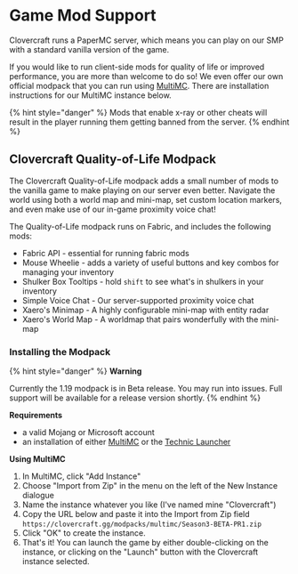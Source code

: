 # Game Mod Support

Clovercraft runs a PaperMC server, which means you can play on our SMP with a standard vanilla version of the game.

If you would like to run client-side mods for quality of life or improved performance, you are more than welcome to do so! We even offer our own official modpack that you can run using [MultiMC](https://multimc.og). There are installation instructions for our MultiMC instance below.

{% hint style="danger" %}
Mods that enable x-ray or other cheats will result in the player running them getting banned from the server.
{% endhint %}

## Clovercraft Quality-of-Life Modpack

The Clovercraft Quality-of-Life modpack adds a small number of mods to the vanilla game to make playing on our server even better. Navigate the world using both a world map and mini-map, set custom location markers, and even make use of our in-game proximity voice chat!

The Quality-of-Life modpack runs on Fabric, and includes the following mods:

* Fabric API - essential for running fabric mods
* Mouse Wheelie - adds a variety of useful buttons and key combos for managing your inventory
* Shulker Box Tooltips - hold `shift` to see what's in shulkers in your inventory
* Simple Voice Chat - Our server-supported proximity voice chat
* Xaero's Minimap - A highly configurable mini-map with entity radar
* Xaero's World Map - A worldmap that pairs wonderfully with the mini-map

### Installing the Modpack

{% hint style="danger" %}
**Warning**

Currently the 1.19 modpack is in Beta release. You may run into issues. Full support will be available for a release version shortly.
{% endhint %}

**Requirements**

* a valid Mojang or Microsoft account
* an installation of either [MultiMC](installing-multimc.md) or the [Technic Launcher](installing-technic-launcher.md)

**Using MultiMC**

1. In MultiMC, click "Add Instance"
2. Choose "Import from Zip" in the menu on the left of the New Instance dialogue
3. Name the instance whatever you like (I've named mine "Clovercraft")
4. Copy the URL below and paste it into the Import from Zip field\
   `https://clovercraft.gg/modpacks/multimc/Season3-BETA-PR1.zip`
5. Click "OK" to create the instance.
6. That's it! You can launch the game by either double-clicking on the instance, or clicking on the "Launch" button with the Clovercraft instance selected.
